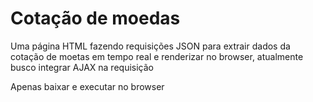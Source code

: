 # Cotação de moedas
Uma página HTML fazendo requisições JSON para extrair dados da cotação de moetas em tempo real e renderizar no browser, atualmente busco integrar AJAX na requisição

Apenas baixar e executar no browser
